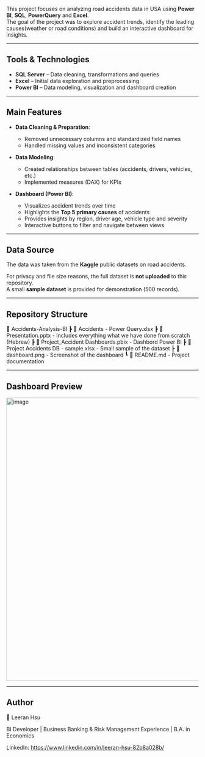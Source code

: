 This project focuses on analyzing road accidents data in USA using **Power BI**, **SQL**, **PowerQuery** and **Excel**.  
The goal of the project was to explore accident trends, identify the leading causes(weather or road conditions) and build an interactive dashboard for insights.

---

## Tools & Technologies
- **SQL Server** – Data cleaning, transformations and queries  
- **Excel** – Initial data exploration and preprocessing  
- **Power BI** – Data modeling, visualization and dashboard creation  

---

## Main Features
- **Data Cleaning & Preparation**:  
  - Removed unnecessary columns and standardized field names  
  - Handled missing values and inconsistent categories  

- **Data Modeling**:  
  - Created relationships between tables (accidents, drivers, vehicles, etc.)  
  - Implemented measures (DAX) for KPIs  

- **Dashboard (Power BI)**:  
  - Visualizes accident trends over time  
  - Highlights the **Top 5 primary causes** of accidents  
  - Provides insights by region, driver age, vehicle type and severity  
  - Interactive buttons to filter and navigate between views  

---

## Data Source
The data was taken from the **Kaggle** public datasets on road accidents.  

For privacy and file size reasons, the full dataset is **not uploaded** to this repository.  
A small **sample dataset** is provided for demonstration (500 records).

---

## Repository Structure
📂 Accidents-Analysis-BI
┣ 📜 Accidents - Power Query.xlsx
┣ 📜 Presentation.pptx - Includes everything what we have done from scratch (Hebrew)
┣ 📜 Project_Accident Dashboards.pbix - Dashbord Power BI
┣ 📜 Project Accidents DB - sample.xlsx - Small sample of the dataset
┣ 📸 dashboard.png - Screenshot of the dashboard
┗ 📜 README.md - Project documentation

---

## Dashboard Preview
<img width="1325" height="742" alt="image" src="https://github.com/user-attachments/assets/7f1dbc44-35b8-479c-9aad-46bbbcc12652" />

---

## Author
👤 Leeran Hsu

BI Developer | Business Banking & Risk Management Experience | B.A. in Economics

LinkedIn: https://www.linkedin.com/in/leeran-hsu-82b8a028b/
